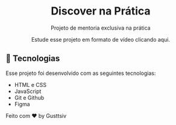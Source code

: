 <h1 align="center"> Discover na Prática</h1>

<p align="center">
Projeto de mentoria exclusiva na prática <br/>
<p align="center">Estude esse projeto em formato de vídeo clicando aqui.</a>
</p>

## 🚀 Tecnologias

Esse projeto foi desenvolvido com as seguintes tecnologias:

- HTML e CSS
- JavaScript
- Git e Github
- Figma

Feito com ♥ by Gusttsiv </p>
